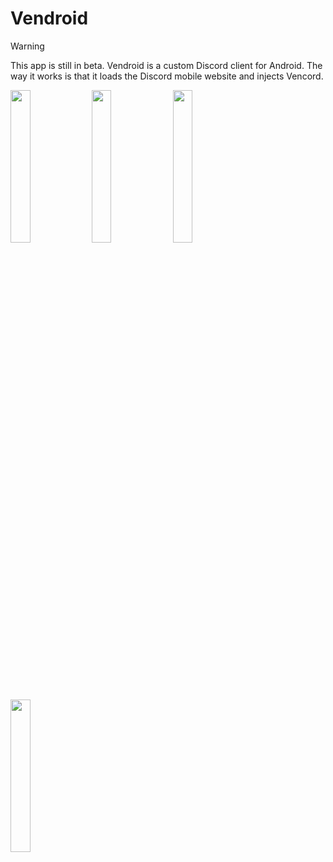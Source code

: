 # Vendroid
> [!WARNING]
> This app is still in beta.
Vendroid is a custom Discord client for Android. The way it works is that it loads the Discord mobile website and injects Vencord.
<p float="left">
  <img src="https://github.com/VendroidEnhanced/.github/assets/166439659/d06258e2-ac57-430b-89a5-4316ef5e9ca6" width=25% height=25%>
  <img src="https://github.com/VendroidEnhanced/.github/assets/166439659/b57ce700-3a4f-4b66-9192-755a6db6c4df" width=25% height=25%>
  <img src="https://github.com/VendroidEnhanced/.github/assets/166439659/996603b0-35ef-4c95-8a09-4c150f282927" width=25% height=25%>
  <img src="https://github.com/VendroidEnhanced/.github/assets/166439659/915da470-cdd4-4406-8771-205307c67209" width=25% height=25%>
</p>
